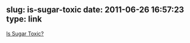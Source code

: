 slug: is-sugar-toxic
date: 2011-06-26 16:57:23
type: link
---

[Is Sugar Toxic?](http://www.nytimes.com/2011/04/17/magazine/mag-17Sugar-t.html?_r=3&pagewanted=all)
